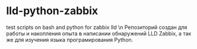 # lld-python-zabbix
test scripts on bash and python for zabbix lld \n
Репозиторий создан для работы и накопления опыта в написании обнаружений LLD Zabbix, а так же для изучения языка програмирования Python.  

